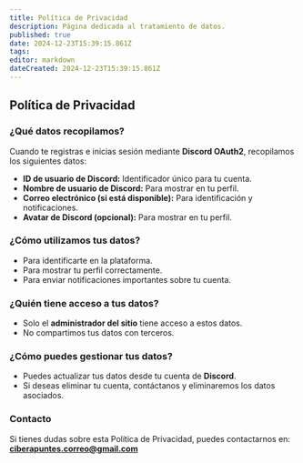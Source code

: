 ```yaml
---
title: Política de Privacidad
description: Página dedicada al tratamiento de datos.
published: true
date: 2024-12-23T15:39:15.861Z
tags: 
editor: markdown
dateCreated: 2024-12-23T15:39:15.861Z
---
```


## Política de Privacidad

### ¿Qué datos recopilamos?

Cuando te registras e inicias sesión mediante **Discord OAuth2**, recopilamos los siguientes datos:

- **ID de usuario de Discord:** Identificador único para tu cuenta.
- **Nombre de usuario de Discord:** Para mostrar en tu perfil.
- **Correo electrónico (si está disponible):** Para identificación y notificaciones.
- **Avatar de Discord (opcional):** Para mostrar en tu perfil.

### ¿Cómo utilizamos tus datos?

- Para identificarte en la plataforma.  
- Para mostrar tu perfil correctamente.  
- Para enviar notificaciones importantes sobre tu cuenta.

### ¿Quién tiene acceso a tus datos?

- Solo el **administrador del sitio** tiene acceso a estos datos.  
- No compartimos tus datos con terceros.

### ¿Cómo puedes gestionar tus datos?

- Puedes actualizar tus datos desde tu cuenta de **Discord**.  
- Si deseas eliminar tu cuenta, contáctanos y eliminaremos los datos asociados.

### Contacto

Si tienes dudas sobre esta Política de Privacidad, puedes contactarnos en:  
**ciberapuntes.correo@gmail.com**
